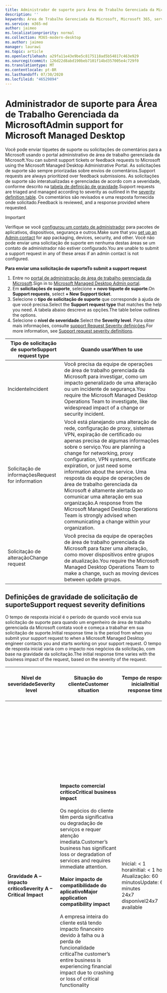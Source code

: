 ```yaml
---
title: Administrador de suporte para Área de Trabalho Gerenciada da Microsoft
description: ''
keywords: Área de Trabalho Gerenciada da Microsoft, Microsoft 365, serviço, documentação
ms.service: m365-md
author: jaimeo
ms.localizationpriority: normal
ms.collection: M365-modern-desktop
ms.author: jaimeo
manager: laurawi
ms.topic: article
ms.openlocfilehash: a29fa11e43e9be5c8175118ad5b54817c463e929
ms.sourcegitcommit: 126d22d8abd190beb7101f14bd357005e4c729f0
ms.translationtype: MT
ms.contentlocale: pt-BR
ms.lasthandoff: 07/30/2020
ms.locfileid: "46529894"
---
```

# <a name="admin-support-for-microsoft-managed-desktop"></a><span data-ttu-id="3741c-103">Administrador de suporte para Área de Trabalho Gerenciada da Microsoft</span><span class="sxs-lookup"><span data-stu-id="3741c-103">Admin support for Microsoft Managed Desktop</span></span>

<span data-ttu-id="3741c-104">Você pode enviar tíquetes de suporte ou solicitações de comentários para a Microsoft usando o portal administrativo de área de trabalho gerenciada da Microsoft.</span><span class="sxs-lookup"><span data-stu-id="3741c-104">You can submit support tickets or feedback requests to Microsoft using the Microsoft Managed Desktop Administrative Portal.</span></span> <span data-ttu-id="3741c-105">As solicitações de suporte são sempre priorizadas sobre envios de comentários.</span><span class="sxs-lookup"><span data-stu-id="3741c-105">Support requests are always prioritized over feedback submissions.</span></span> <span data-ttu-id="3741c-106">As solicitações de suporte são interatualizadas e gerenciadas de acordo com a severidade, conforme descrito na [tabela de definição de gravidade](#sev).</span><span class="sxs-lookup"><span data-stu-id="3741c-106">Support requests are triaged and managed according to severity as outlined in the [severity definition table](#sev).</span></span> <span data-ttu-id="3741c-107">Os comentários são revisados e uma resposta fornecida onde solicitado.</span><span class="sxs-lookup"><span data-stu-id="3741c-107">Feedback is reviewed, and a response provided where requested.</span></span> 

>[!IMPORTANT]
><span data-ttu-id="3741c-108">Verifique se você [configurou um contato de administrador](../get-started/add-admin-contacts.md) para pacotes de aplicativos, dispositivos, segurança e outros.</span><span class="sxs-lookup"><span data-stu-id="3741c-108">Make sure that you [set up an Admin contact](../get-started/add-admin-contacts.md) for app packaging, devices, security, and other.</span></span> <span data-ttu-id="3741c-109">Você não pode enviar uma solicitação de suporte em nenhuma destas áreas se um contato de administrador não estiver configurado.</span><span class="sxs-lookup"><span data-stu-id="3741c-109">You are unable to submit a support request in any of these areas if an admin contact is not configured.</span></span>

<span data-ttu-id="3741c-110">**Para enviar uma solicitação de suporte**</span><span class="sxs-lookup"><span data-stu-id="3741c-110">**To submit a support request**</span></span>
1. <span data-ttu-id="3741c-111">Entre no [portal de administração de área de trabalho gerenciada da Microsoft](https://aka.ms/mwaasportal).</span><span class="sxs-lookup"><span data-stu-id="3741c-111">Sign in to [Microsoft Managed Desktop Admin portal](https://aka.ms/mwaasportal).</span></span> 
2. <span data-ttu-id="3741c-112">Em **solicitações de suporte**, selecione **+ novo tíquete de suporte**.</span><span class="sxs-lookup"><span data-stu-id="3741c-112">On **Support requests**, select **+ New Support ticket**.</span></span>
3. <span data-ttu-id="3741c-113">Selecione o **tipo de solicitação de suporte** que corresponde à ajuda de que você precisa.</span><span class="sxs-lookup"><span data-stu-id="3741c-113">Select the **Support request type** that matches the help you need.</span></span> <span data-ttu-id="3741c-114">A tabela abaixo descreve as opções.</span><span class="sxs-lookup"><span data-stu-id="3741c-114">The table below outlines the options.</span></span> 
4. <span data-ttu-id="3741c-115">Selecione o **nível de severidade**.</span><span class="sxs-lookup"><span data-stu-id="3741c-115">Select the **Severity level**.</span></span> <span data-ttu-id="3741c-116">Para obter mais informações, consulte [support Request Severity definições](#sev).</span><span class="sxs-lookup"><span data-stu-id="3741c-116">For more information, see [Support request severity definitions](#sev).</span></span> 

<span data-ttu-id="3741c-117">Tipo de solicitação de suporte</span><span class="sxs-lookup"><span data-stu-id="3741c-117">Support request type</span></span> | <span data-ttu-id="3741c-118">Quando usar</span><span class="sxs-lookup"><span data-stu-id="3741c-118">When to use</span></span>
--- | ---
<span data-ttu-id="3741c-119">Incidente</span><span class="sxs-lookup"><span data-stu-id="3741c-119">Incident</span></span> | <span data-ttu-id="3741c-120">Você precisa da equipe de operações de área de trabalho gerenciada da Microsoft para investigar, como um impacto generalizado de uma alteração ou um incidente de segurança.</span><span class="sxs-lookup"><span data-stu-id="3741c-120">You require the Microsoft Managed Desktop Operations Team to investigate, like widespread impact of a change or security incident.</span></span>
<span data-ttu-id="3741c-121">Solicitação de informações</span><span class="sxs-lookup"><span data-stu-id="3741c-121">Request for information</span></span> | <span data-ttu-id="3741c-122">Você está planejando uma alteração de rede, configuração de proxy, sistemas VPN, expiração de certificado ou apenas precisa de algumas informações sobre o serviço.</span><span class="sxs-lookup"><span data-stu-id="3741c-122">You are planning a change for networking, proxy configuration, VPN systems, certificate expiration, or just need some information about the service.</span></span> <span data-ttu-id="3741c-123">Uma resposta da equipe de operações de área de trabalho gerenciada da Microsoft é altamente alertada ao comunicar uma alteração em sua organização.</span><span class="sxs-lookup"><span data-stu-id="3741c-123">A response from the Microsoft Managed Desktop Operations Team is strongly advised when communicating a change within your organization.</span></span>
<span data-ttu-id="3741c-124">Solicitação de alteração</span><span class="sxs-lookup"><span data-stu-id="3741c-124">Change request</span></span> | <span data-ttu-id="3741c-125">Você precisa da equipe de operações de área de trabalho gerenciada da Microsoft para fazer uma alteração, como mover dispositivos entre grupos de atualização.</span><span class="sxs-lookup"><span data-stu-id="3741c-125">You require the Microsoft Managed Desktop Operations Team to make a change, such as moving devices between update groups.</span></span>

<span id="sev" />

## <a name="support-request-severity-definitions"></a><span data-ttu-id="3741c-126">Definições de gravidade de solicitação de suporte</span><span class="sxs-lookup"><span data-stu-id="3741c-126">Support request severity definitions</span></span>

<span data-ttu-id="3741c-127">O tempo de resposta inicial é o período de quando você envia sua solicitação de suporte para quando um engenheiro de área de trabalho gerenciada da Microsoft contata você e começa a trabalhar em sua solicitação de suporte.</span><span class="sxs-lookup"><span data-stu-id="3741c-127">Initial response time is the period from when you submit your support request to when a Microsoft Managed Desktop engineer contacts you and starts working on your support request.</span></span> <span data-ttu-id="3741c-128">O tempo de resposta inicial varia com o impacto nos negócios da solicitação, com base na gravidade da solicitação.</span><span class="sxs-lookup"><span data-stu-id="3741c-128">The initial response time varies with the business impact of the request, based on the severity of the request.</span></span>

<span data-ttu-id="3741c-129">Nível de severidade</span><span class="sxs-lookup"><span data-stu-id="3741c-129">Severity level</span></span>  | <span data-ttu-id="3741c-130">Situação do cliente</span><span class="sxs-lookup"><span data-stu-id="3741c-130">Customer situation</span></span> |  <span data-ttu-id="3741c-131">Tempo de resposta inicial</span><span class="sxs-lookup"><span data-stu-id="3741c-131">Initial response time</span></span>   | <span data-ttu-id="3741c-132">Resposta esperada do cliente</span><span class="sxs-lookup"><span data-stu-id="3741c-132">Expected customer response</span></span>
--- | --- | --- | ---
<span data-ttu-id="3741c-133">**Gravidade A – impacto crítico**</span><span class="sxs-lookup"><span data-stu-id="3741c-133">**Severity A – Critical Impact**</span></span> |  <span data-ttu-id="3741c-134">**Impacto comercial crítico**</span><span class="sxs-lookup"><span data-stu-id="3741c-134">**Critical business impact**</span></span><br><br><span data-ttu-id="3741c-135">Os negócios do cliente têm perda significativa ou degradação de serviços e requer atenção imediata.</span><span class="sxs-lookup"><span data-stu-id="3741c-135">Customer’s business has significant loss or degradation of services and requires immediate attention.</span></span><br><br><span data-ttu-id="3741c-136">**Maior impacto de compatibilidade do aplicativo**</span><span class="sxs-lookup"><span data-stu-id="3741c-136">**Major application compatibility impact**</span></span><br><br><span data-ttu-id="3741c-137">A empresa inteira do cliente está tendo impacto financeiro devido à falha ou à perda de funcionalidade crítica</span><span class="sxs-lookup"><span data-stu-id="3741c-137">The customer’s entire business is experiencing financial impact due to crashing or loss of critical functionality</span></span> | <span data-ttu-id="3741c-138">Inicial: < 1 hora</span><span class="sxs-lookup"><span data-stu-id="3741c-138">Initial: < 1 hour</span></span><br><span data-ttu-id="3741c-139">Atualização: 60 minutos</span><span class="sxs-lookup"><span data-stu-id="3741c-139">Update: 60 minutes</span></span><br><span data-ttu-id="3741c-140">24x7 disponível</span><span class="sxs-lookup"><span data-stu-id="3741c-140">24x7 available</span></span> | <span data-ttu-id="3741c-141">Ao selecionar a gravidade A, você confirma que o problema tem impacto crítico nos negócios, com perda grave e degradação de serviços.</span><span class="sxs-lookup"><span data-stu-id="3741c-141">When you select Severity A, you confirm that the issue has critical business impact, with severe loss and degradation of services.</span></span> <br><br><span data-ttu-id="3741c-142">O problema exige uma resposta imediata e você confirma a operação 24x7 contínua todos os dias com a equipe da Microsoft até a resolução, caso contrário, a Microsoft pode, a critério, diminuir a gravidade para o nível B.</span><span class="sxs-lookup"><span data-stu-id="3741c-142">The issue demands an immediate response, and you commit to continuous 24x7 operation every day with the Microsoft team until resolution, otherwise, Microsoft may at its discretion decrease the Severity to level B.</span></span><br><br> <span data-ttu-id="3741c-143">Você também garante que a Microsoft tenha suas informações de contato precisas.</span><span class="sxs-lookup"><span data-stu-id="3741c-143">You also ensure that Microsoft has your accurate contact information.</span></span> 
<span data-ttu-id="3741c-144">**Gravidade B – impacto moderado**</span><span class="sxs-lookup"><span data-stu-id="3741c-144">**Severity B – Moderate Impact**</span></span> |  <span data-ttu-id="3741c-145">**Impacto moderado nos negócios**</span><span class="sxs-lookup"><span data-stu-id="3741c-145">**Moderate business impact**</span></span><br><br><span data-ttu-id="3741c-146">Os negócios do cliente têm perda moderada ou degradação de serviços, mas o trabalho pode continuar razoavelmenteamente de maneira prejudicada.</span><span class="sxs-lookup"><span data-stu-id="3741c-146">Customer’s business has moderate loss or degradation of services, but work can reasonably continue in an impaired manner.</span></span><br><br><span data-ttu-id="3741c-147">**Impacto moderado de compatibilidade do aplicativo**</span><span class="sxs-lookup"><span data-stu-id="3741c-147">**Moderate application compatibility impact**</span></span><br><br><span data-ttu-id="3741c-148">Um grupo de negócios específico não é mais produtivo devido ao comportamento de falha ou à perda de funcionalidade crítica.</span><span class="sxs-lookup"><span data-stu-id="3741c-148">A specific business group is no longer productive, due to crashing behavior or loss of critical functionality.</span></span> |  <span data-ttu-id="3741c-149">Inicial: < 4 horas</span><span class="sxs-lookup"><span data-stu-id="3741c-149">Initial: < 4 hours</span></span><br><span data-ttu-id="3741c-150">Atualização: 12 horas</span><span class="sxs-lookup"><span data-stu-id="3741c-150">Update: 12 hours</span></span><br><span data-ttu-id="3741c-151">Horário comercial (24x7 disponível)</span><span class="sxs-lookup"><span data-stu-id="3741c-151">Business hours (24x7 available)</span></span> | <span data-ttu-id="3741c-152">Ao selecionar a gravidade B, você confirma que o problema tem um impacto moderado em sua empresa com perda e degradação de serviços, mas soluções alternativas permitem a continuidade de negócios, embora temporárias.</span><span class="sxs-lookup"><span data-stu-id="3741c-152">When you select Severity B, you confirm that the issue has moderate impact to your business with loss and degradation of services, but workarounds enable reasonable, albeit temporary, business continuity.</span></span> <br><br><span data-ttu-id="3741c-153">O problema exige uma resposta urgente.</span><span class="sxs-lookup"><span data-stu-id="3741c-153">The issue demands an urgent response.</span></span> <span data-ttu-id="3741c-154">Se você escolher 24x7 ao enviar a solicitação de suporte, você deve confirmar uma operação 24x7 contínua todos os dias com a equipe da Microsoft até a resolução, caso contrário, a Microsoft poderá, a critério, diminuir a gravidade para o nível C. Se você escolheu suporte de horário comercial ao enviar um incidente de severidade B, a Microsoft entrará em contato com você somente durante o horário comercial.</span><span class="sxs-lookup"><span data-stu-id="3741c-154">If you chose 24x7 when you submit the support request, you commit to a continuous 24x7 operation every day with the Microsoft team until resolution, otherwise, Microsoft might at its discretion decrease the severity to level C. If you chose business-hours support when you submit a Severity B incident, Microsoft will contact you during business hours only.</span></span><br><br><span data-ttu-id="3741c-155">Você também garante que a Microsoft tenha suas informações de contato precisas.</span><span class="sxs-lookup"><span data-stu-id="3741c-155">You also ensure that Microsoft has your accurate contact information.</span></span>
<span data-ttu-id="3741c-156">**Severidade C – impacto mínimo**</span><span class="sxs-lookup"><span data-stu-id="3741c-156">**Severity C – Minimal Impact**</span></span> |   <span data-ttu-id="3741c-157">**Impacto mínimo nos negócios**</span><span class="sxs-lookup"><span data-stu-id="3741c-157">**Minimum business impact**</span></span><br><br> <span data-ttu-id="3741c-158">Os negócios do cliente estão funcionando com pequenos impedimentos de serviços.</span><span class="sxs-lookup"><span data-stu-id="3741c-158">Customer’s business is functioning with minor impediments of services.</span></span><br><br><span data-ttu-id="3741c-159">**Impacto de compatibilidade do aplicativo secundário**</span><span class="sxs-lookup"><span data-stu-id="3741c-159">**Minor application compatibility impact**</span></span><br><br><span data-ttu-id="3741c-160">Usuários possivelmente não relacionados experimentam problemas de compatibilidade menores que não impedem a produtividade</span><span class="sxs-lookup"><span data-stu-id="3741c-160">Potentially unrelated users experience minor compatibility issues that do not prevent productivity</span></span> |    <span data-ttu-id="3741c-161">Inicial: < 8 horas</span><span class="sxs-lookup"><span data-stu-id="3741c-161">Initial: < 8 hours</span></span><br><span data-ttu-id="3741c-162">Atualização: 24 horas</span><span class="sxs-lookup"><span data-stu-id="3741c-162">Update: 24 hours</span></span><br><span data-ttu-id="3741c-163">Horário comercial</span><span class="sxs-lookup"><span data-stu-id="3741c-163">Business hours</span></span>  | <span data-ttu-id="3741c-164">Ao selecionar a gravidade C, você confirma que o problema tem um impacto mínimo em sua empresa com o menor impedimento de serviço.</span><span class="sxs-lookup"><span data-stu-id="3741c-164">When you select Severity C, you confirm that the issue has minimum impact to your business with minor impediment of service.</span></span><br><br><span data-ttu-id="3741c-165">Para um incidente de gravidade C, a Microsoft contatará você somente durante o horário comercial.</span><span class="sxs-lookup"><span data-stu-id="3741c-165">For a Severity C incident, Microsoft will contact you during business hours only.</span></span><br><br><span data-ttu-id="3741c-166">Você também garante que a Microsoft tenha suas informações de contato precisas</span><span class="sxs-lookup"><span data-stu-id="3741c-166">You also ensure that Microsoft has your accurate contact information</span></span>

<span data-ttu-id="3741c-167">Detalhes adicionais:</span><span class="sxs-lookup"><span data-stu-id="3741c-167">Additional details:</span></span>
- <span data-ttu-id="3741c-168">**Idiomas de suporte** – todo o suporte é fornecido em inglês.</span><span class="sxs-lookup"><span data-stu-id="3741c-168">**Support languages** - All support is provided in English.</span></span>
- <span data-ttu-id="3741c-169">**Alterações no nível de severidade** -a Microsoft poderá reduzir o nível de severidade se o cliente não puder fornecer recursos ou respostas adequados para permitir que a Microsoft continue com esforços de solução de problemas.</span><span class="sxs-lookup"><span data-stu-id="3741c-169">**Severity level changes** - Microsoft may downgrade the severity level if the customer is not able to provide adequate resources or responses to enable Microsoft to continue with problem resolution efforts.</span></span> 
- <span data-ttu-id="3741c-170">**Horário comercial** -na maioria dos países, o horário comercial é de 9:00 às 5:00 P.m., hora oficial do Pacífico.</span><span class="sxs-lookup"><span data-stu-id="3741c-170">**Business hours** - For most countries, business hours are from 9:00 AM to 5:00 PM, Pacific Standard Time.</span></span>
- <span data-ttu-id="3741c-171">**Compatibilidade de aplicativos** – para que um problema de compatibilidade de aplicativo seja considerado, deve haver um erro reproduzido, da mesma versão do aplicativo, entre a versão anterior e a atual do Windows ou Office.</span><span class="sxs-lookup"><span data-stu-id="3741c-171">**Application compatibility** - For an application compatibility issue to be considered, there must be a reproduceable error, of the same version of the application, between the previous and current version of Windows or Office.</span></span> <span data-ttu-id="3741c-172">Para resolver problemas de compatibilidade de aplicativos, a Microsoft requer um ponto de contato do cliente para trabalhar com o.</span><span class="sxs-lookup"><span data-stu-id="3741c-172">To resolve application compatibility issues, Microsoft requires a customer point of contact to work with.</span></span> <span data-ttu-id="3741c-173">A pessoa deve trabalhar diretamente com nossa equipe de controle rápido para investigar e resolver o problema.</span><span class="sxs-lookup"><span data-stu-id="3741c-173">The individual must work directly with our Fast Track team to investigate and resolve the issue.</span></span>
- <span data-ttu-id="3741c-174">**Tempo de resposta do cliente** Se um cliente não puder atender aos requisitos de resposta esperados, a Microsoft fará o downgrade da solicitação por um nível de severidade, para um mínimo de severidade C. Se um cliente não responder às solicitações de ação, a Microsoft reduzirá e fechará a solicitação de suporte em 48 horas da última solicitação.</span><span class="sxs-lookup"><span data-stu-id="3741c-174">**Customer response time** If a customer is unable to meet the expected response requirements, Microsoft will downgrade the request by one severity level, to a minimum of Severity C. If a customer is unresponsive to requests for action, Microsoft will mitigate and close the support request within 48 hours of the last request.</span></span>

## <a name="provide-feedback"></a><span data-ttu-id="3741c-175">Faça comentários</span><span class="sxs-lookup"><span data-stu-id="3741c-175">Provide feedback</span></span>

<span data-ttu-id="3741c-176">Agradecemos seus comentários e o usamos para melhorar a experiência de suporte do administrador.</span><span class="sxs-lookup"><span data-stu-id="3741c-176">We appreciate your feedback and use it to improve the admin support experience.</span></span>

<span data-ttu-id="3741c-177">Depois que um tíquete estiver no estado **atenuado** ou **resolvido** , você poderá compartilhar seus comentários sobre sua experiência com esse problema específico.</span><span class="sxs-lookup"><span data-stu-id="3741c-177">Once a ticket is in the **Mitigated** or **Resolved** state, you can share your feedback on your experience with that particular issue.</span></span> <span data-ttu-id="3741c-178">Para fazer isso, vá até a página **solicitações de suporte** no portal de administração.</span><span class="sxs-lookup"><span data-stu-id="3741c-178">To do this, go to the **Support requests** page in the Admin portal.</span></span> <span data-ttu-id="3741c-179">Selecione o tíquete específico.</span><span class="sxs-lookup"><span data-stu-id="3741c-179">Select the specific ticket.</span></span> <span data-ttu-id="3741c-180">Na parte de baixo que aparece no lado direito, selecione a guia **comentários** e forneça as informações solicitadas.</span><span class="sxs-lookup"><span data-stu-id="3741c-180">In the fly-in that appears on the right side, select the **Feedback** tab, and provide the requested information.</span></span> <span data-ttu-id="3741c-181">Tenha cuidado para não incluir informações pessoais no formulário de comentários.</span><span class="sxs-lookup"><span data-stu-id="3741c-181">Be careful not to include any personal information in the feedback form.</span></span> <span data-ttu-id="3741c-182">Para obter mais informações sobre privacidade, consulte a [política de privacidade da Microsoft](https://privacy.microsoft.com/privacystatement).</span><span class="sxs-lookup"><span data-stu-id="3741c-182">For more information about privacy, see the [Microsoft Privacy Statement](https://privacy.microsoft.com/privacystatement).</span></span>

![Formulário de comentários](../../media/feedback_form.png)



## <a name="additional-resources"></a><span data-ttu-id="3741c-184">Recursos adicionais</span><span class="sxs-lookup"><span data-stu-id="3741c-184">Additional resources</span></span>
- <span data-ttu-id="3741c-185">[Suporte ao usuário final para a área de trabalho gerenciada da Microsoft](end-user-support.md).</span><span class="sxs-lookup"><span data-stu-id="3741c-185">[End user support for Microsoft Managed Desktop](end-user-support.md).</span></span> 
- <span data-ttu-id="3741c-186">[Suporte para a área de trabalho gerenciada da Microsoft](../service-description/support.md).</span><span class="sxs-lookup"><span data-stu-id="3741c-186">[Support for Microsoft Managed Desktop](../service-description/support.md).</span></span> 
- <span data-ttu-id="3741c-187">Se você já se inscrever na área de trabalho gerenciada da Microsoft, encontre procedimentos detalhados, fluxos de processo, instruções de trabalho e perguntas frequentes no guia de administração de área de trabalho gerenciada da Microsoft na seção **recursos online** do [portal de administração de área de trabalho gerenciada da Microsoft](https://aka.ms/mwaasportal).</span><span class="sxs-lookup"><span data-stu-id="3741c-187">If you already subscribe to Microsoft Managed Desktop, you can find detailed procedures, process flows, work instructions, and FAQs in the Microsoft Managed Desktop Admin Guide in the **Online resources** section of the [Microsoft Managed Desktop Admin Portal](https://aka.ms/mwaasportal).</span></span>
